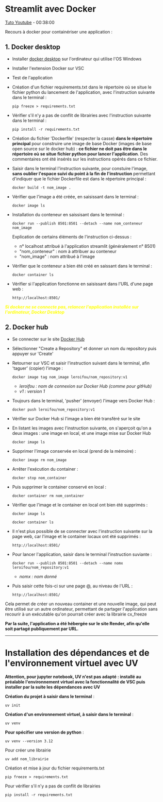 # Streamlit avec Docker

[Tuto Youtube](https://www.youtube.com/watch?v=W1ickBSX63w) - 00:38:00

Recours à docker pour containériser une application :

## 1. Docker desktop

- Installer [docker desktop](https://docs.docker.com/desktop/setup/install/windows-install/) sur l'ordinateur qui utilise l'OS Windows
- Installer l'extension Docker sur VSC
- Test de l'application
- Création d'un fichier requirements.txt dans le répertoire où se situe le fichier python du lancement de l'application, avec l'instruction suivante dans le terminal :

  ```
  pip freeze > requirements.txt
  ```

- Vérifier s'il n'y a pas de conflit de librairies avec l'instruction suivante dans le terminal :

  ```
  pip install -r requirements.txt
  ```

- Création du fichier 'Dockerfile' (respecter la casse) **dans le répertoire principal** pour construire une image de base Docker (images de base open source sur le docker hub) : **ce fichier ne doit pas être dans le répertoire où se situe fichier python pour lancer l'application**. Des commentaires ont été insérés sur les instructions opérés dans ce fichier.

- Saisir dans le terminal l'instruction suivante, pour constuire l'image, **sans oublier l'espace suivi du point à la fin de l'instruction** permettant d'indiquer que le fichier Dockerfile est dans le répertoire principal :

  ```
  docker build -t nom_image .
  ```

- Vérifier que l'image a été créée, en saisissant dans le terminal :

  ```
  docker image ls
  ```

- Installation du conteneur en saissisant dans le terminal :

  ```
  docker run --publish 8501:8501 --detach --name nom_conteneur nom_image
  ```

  Explication de certains éléments de l'instruction ci-dessus :

  - n° localhost attribué à l'application streamlit (généralement n° 8501)
  - "nom_conteneur" : nom à attribuer au conteneur
  - "nom_image" : nom attribué à l'image

- Vérifier que le conteneur a bien été créé en saissant dans le terminal :

  ```
  docker container ls
  ```

- Vérifier si l'application fonctionne en saisissant dans l'URL d'une page web :
  ```
  http://localhost:8501/
  ```

**_<font color='yellow'>Si docker ne se connecte pas, relancer l'application installée sur l'ordinateur, Docker Desktop</font>_**

## 2. Docker hub

- Se connecter sur le site [Docker Hub](https://hub.docker.com/)
- Sélectionner "Create a Repository" et donner un nom du repository puis appuyer sur 'Create'
- Retourner sur VSC et saisir l'instruction suivant dans le terminal, afin 'taguer' (copier) l'image :

  ```
  docker image tag nom_image leroifou/nom_repository:v1
  ```

  - _leroifou : nom de connexion sur Docker Hub (comme pour gitHub)_
  - _v1 : version 1_

- Toujours dans le terminal, 'pusher' (envoyer) l'image vers Docker Hub :

  ```
  docker push leroifou/nom_repository:v1
  ```

- Vérifier sur Docker Hub si l'image a bien été transféré sur le site

- En listant les images avec l'instruction suivante, on s'aperçoit qu'on a deux images : une image en local, et une image mise sur Docker Hub

  ```
  docker image ls
  ```

- Supprimer l'image conservée en local (prend de la mémoire) :

  ```
  docker image rm nom_image
  ```

- Arrêter l'exécution du container :

  ```
  docker stop nom_container
  ```

- Puis supprimer le container conservé en local :

  ```
  docker container rm nom_container
  ```

- Vérifier que l'image et le container en local ont bien été supprimés :

  ```
  docker image ls
  ```

  ```
  docker container ls
  ```

- Il n'est plus possible de se connecter avec l'instruction suivante sur la page web, car l'image et le container locaux ont été supprimés :

  ```
  http://localhost:8501/
  ```

- Pour lancer l'application, saisir dans le terminal l'instruction suviante :

  ```
  docker run --publish 8501:8501 --detach --name nomx leroifou/nom_repository:v1
  ```

  - _nomx : nom donné_

- Puis saisir cette fois-ci sur une page @, au niveau de l'URL :
  ```
  http://localhost:8501/
  ```

Cela permet de créer un nouveau container et une nouvelle image, qui peut être utilisé sur un autre ordinateur, permettant de partager l'application sans recourir à un exécutable qu'on pourrait créer avec la librairie cx_freeze

**Par la suite, l'application a été hébergée sur le site Render, afin qu'elle soit partagé publiquement par URL.**

---

# Installation des dépendances et de l'environnement virtuel avec UV

**Attention, pour jupyter notebook, UV n'est pas adapté : installé au préalable l'environnement virtuel avec la fonctionnalité de VSC puis installer par la suite les dépendances avec UV**

**Création du projet à saisir dans le terminal** :

```
uv init
```

**Création d'un environnement virtuel, à saisir dans le terminal** :

```
uv venv
```

**Pour spécifier une version de python** :

```
uv venv --version 3.12
```

Pour créer une librairie

```
uv add nom_librairie
```

Création et mise à jour du fichier requirements.txt

```
pip freeze > requirements.txt
```

Pour vérifier s'il n'y a pas de conflit de librairies

```
pip install -r requirements.txt
```
